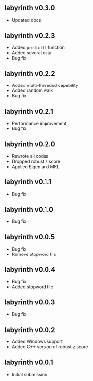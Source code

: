 ## labyrinth v0.3.0

* Updated docs

## labyrinth v0.2.3

* Added `predict()` function
* Added several data
* Bug fix

## labyrinth v0.2.2

* Added multi-threaded capability
* Added random walk
* Bug fix

## labyrinth v0.2.1

* Performance improvement
* Bug fix

## labyrinth v0.2.0

* Rewrote all codes
* Dropped robust z score
* Applied Eigen and MKL

## labyrinth v0.1.1

* Bug fix

## labyrinth v0.1.0

* Bug fix

## labyrinth v0.0.5

* Bug fix
* Remove stopword file

## labyrinth v0.0.4

* Bug fix
* Added stopword file

## labyrinth v0.0.3

* Bug fix

## labyrinth v0.0.2

* Added Windows support
* Added C++ version of robust z score

## labyrinth v0.0.1

* Initial submission
